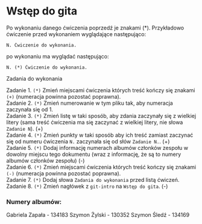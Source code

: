 # Wstęp do gita

Po wykonaniu danego ćwiczenia poprzedź je znakami (*).
Przykładowo ćwiczenie przed wykonaniem wyglądające następująco:
```
N. Ćwiczenie do wykonania.
```
po wykonaniu ma wyglądać następująco:
```
N. (*) Ćwiczenie do wykonania.
```

Zadania do wykonania

Zadanie 1. `(*)` Zmień miejscami ćwiczenia których treść kończy się znakami `(+)` (numeracja powinna pozostać poprawna).  
Zadanie 2. `(*)` Zmień numerowanie w tym pliku tak, aby numeracja zaczynała się od 1.  
Zadanie 3. `(*)` Zmień listę w taki sposób, aby zdania zaczynały się z wielkiej litery (sama treść ćwiczenia ma się zaczynać z wielkiej litery, nie słowa `Zadanie N`). (+)  
Zadanie 4. `(*)` Zmień punkty w taki sposób aby ich treść zamiast zaczynać się od numeru ćwiczenia `N.` zaczynała się od słów `Zadanie N.`. (+)  
Zadanie 5. `(*)` Dodaj informację numerach albumów członków zespołu w dowolny miejscu tego dokumentu (wraz z informację, że są to numery albumów członków zespołu) (-)  
Zadanie 6. `(*)` Zmień miejscami ćwiczenia których treść kończy się znakami `(-)` (numeracja powinna pozostać poprawna).  
Zadanie 7. `(*)` Dodaj słowa `Zadania do wykonania` przed listą ćwiczeń.  
Zadanie 8. `(*)` Zmień nagłówek z `git-intro` na `Wstęp do gita`. (-)  

### Numery albumów:

Gabriela Zapała - 134183
Szymon Żylski - 130352
Szymon Śledź - 134169
